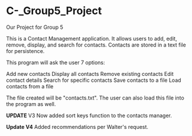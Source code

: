 # C-_Group5_Project
Our Project for Group 5

This is a Contact Management application. It allows users to add, edit, remove, display, and search for contacts. Contacts are stored in a text file for persistence.

This program will ask the user 7 options:

Add new contacts
Display all contacts
Remove existing contacts
Edit contact details
Search for specific contacts
Save contacts to a file
Load contacts from a file

The file created will be "contacts.txt". The user can also load this file into the program as well.

**UPDATE** V3
Now added sort keys function to the contacts manager.

**Update V4**
Added recommendations per Walter's request.
